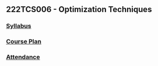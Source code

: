## 222TCS006 - Optimization Techniques

### [Syllabus](https://drive.google.com/file/d/1VD2sJAt7VDB5lDEgbTPhZUoDzV9mlS0I/view?usp=share_link)
### [Course Plan](https://docs.google.com/spreadsheets/d/1FpuLxAcuBqdpzU5UMIFeeGadOQNBSsNS/edit#gid=581677140)
### [Attendance](https://docs.google.com/spreadsheets/d/1FpuLxAcuBqdpzU5UMIFeeGadOQNBSsNS/edit#gid=775693763)
